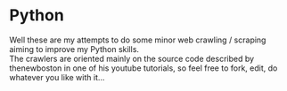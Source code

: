 Python
======
Well these are my attempts to do some minor web crawling / scraping aiming to improve my Python skills.  
The crawlers are oriented mainly on the source code described by thenewboston in one of his youtube tutorials, so feel free 
to fork, edit, do whatever you like with it...
